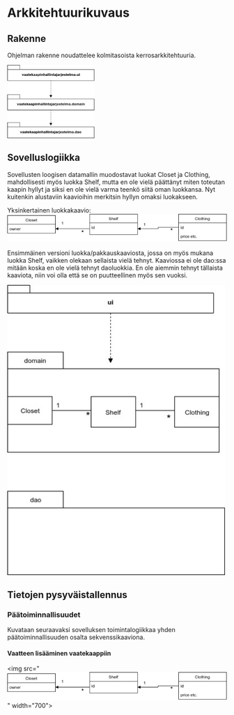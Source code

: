 # Arkkitehtuurikuvaus

## Rakenne

Ohjelman rakenne noudattelee kolmitasoista kerrosarkkitehtuuria.

<img src="https://github.com/NiinaM/otm-harjoitustyo/blob/master/dokumentointi/kuvat/rakenne.jpg" width="200">

## Sovelluslogiikka

Sovellusten loogisen datamallin muodostavat luokat Closet ja Clothing, mahdollisesti myös luokka Shelf, mutta en ole vielä päättänyt miten toteutan kaapin hyllyt ja siksi en ole vielä varma teenkö siitä oman luokkansa. Nyt kuitenkin alustaviin kaavioihin merkitsin hyllyn omaksi luokakseen.

Yksinkertainen luokkakaavio:
<img src="https://github.com/NiinaM/otm-harjoitustyo/blob/master/dokumentointi/kuvat/Luokkakaavion%20aloitus%20versio.jpg" width="700">

Ensimmäinen versioni luokka/pakkauskaaviosta, jossa on myös mukana luokka Shelf, vaikken olekaan sellaista vielä tehnyt. Kaaviossa ei ole dao:ssa mitään koska en ole vielä tehnyt daoluokkia. En ole aiemmin tehnyt tällaista kaaviota, niin voi olla että se on puutteellinen myös sen vuoksi.

<img src="https://github.com/NiinaM/otm-harjoitustyo/blob/master/dokumentointi/kuvat/Pakkausluokkakaavio%20ekaversio.jpg" width="500">

## Tietojen pysyväistallennus

### Päätoiminnallisuudet

Kuvataan seuraavaksi sovelluksen toimintalogiikkaa yhden päätoiminnallisuuden osalta sekvenssikaaviona.

#### Vaatteen lisääminen vaatekaappiin
<img src="<img src="https://github.com/NiinaM/otm-harjoitustyo/blob/master/dokumentointi/kuvat/Luokkakaavion%20aloitus%20versio.jpg" width="700">" width="700">





